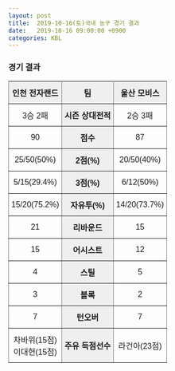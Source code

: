 ```yaml
---
layout: post
title:  2019-10-16(토)국내 농구 경기 결과
date:   2019-10-16 09:00:00 +0900
categories: KBL
---
```


### 경기 결과

<style type="text/css">
.tg  {border-collapse:collapse;border-spacing:0;}
.tg td{font-family:Arial, sans-serif;font-size:14px;padding:10px 5px;border-style:solid;border-width:1px;overflow:hidden;word-break:normal;border-color:black;}
.tg th{font-family:Arial, sans-serif;font-size:14px;font-weight:normal;padding:10px 5px;border-style:solid;border-width:1px;overflow:hidden;word-break:normal;border-color:black;}
.tg .tg-xqcg{font-weight:bold;font-size:100%;background-color:#efefef;border-color:inherit;text-align:center;vertical-align:middle}
.tg .tg-9a2t{font-size:100%;border-color:inherit;text-align:center;vertical-align:middle}
</style>
<table class="tg">
  <tr>
    <th class="tg-xqcg">인천 전자랜드</th>
    <th class="tg-xqcg">팀</th>
    <th class="tg-xqcg">울산 모비스</th>
  </tr>
  <tr>
    <td class="tg-9a2t">3승 2패</td>
    <td class="tg-xqcg">시즌 상대전적</td>
    <td class="tg-9a2t">2승 3패</td>
  </tr>
  <tr>
    <td class="tg-9a2t">90</td>
    <td class="tg-xqcg">점수</td>
    <td class="tg-9a2t">87</td>
  </tr>
  <tr>
    <td class="tg-9a2t">25/50(50%)</td>
    <td class="tg-xqcg">2점(%)</td>
    <td class="tg-9a2t">20/50(40%)</td>
  </tr>
  <tr>
    <td class="tg-9a2t">5/15(29.4%)</td>
    <td class="tg-xqcg">3점(%)</td>
    <td class="tg-9a2t">6/12(50%)</td>
  </tr>
  <tr>
    <td class="tg-9a2t">15/20(75.2%)</td>
    <td class="tg-xqcg">자유투(%)</td>
    <td class="tg-9a2t">14/20(73.7%)</td>
  </tr>
  <tr>
    <td class="tg-9a2t">21</td>
    <td class="tg-xqcg">리바운드</td>
    <td class="tg-9a2t">15</td>
  </tr>
  <tr>
    <td class="tg-9a2t">15</td>
    <td class="tg-xqcg">어시스트</td>
    <td class="tg-9a2t">12</td>
  </tr>
  <tr>
    <td class="tg-9a2t">4</td>
    <td class="tg-xqcg">스틸</td>
    <td class="tg-9a2t">5</td>
  </tr>
  <tr>
    <td class="tg-9a2t">3</td>
    <td class="tg-xqcg">블록</td>
    <td class="tg-9a2t">2</td>
  </tr>
  <tr>
    <td class="tg-9a2t">7</td>
    <td class="tg-xqcg">턴오버</td>
    <td class="tg-9a2t">7</td>
  </tr>
  <tr>
    <td class="tg-9a2t">차바위(15점)<br>이대헌(15점)</td>
    <td class="tg-xqcg">주유 득점선수</td>
    <td class="tg-9a2t">라건아(23점)</td>
  </tr>
</table>

